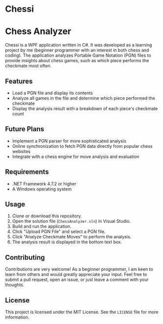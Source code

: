 # Chessi
# Chess Analyzer

Chessi is a WPF application written in C#. It was developed as a learning project by me (beginner programmer with an interest in both chess and coding). 
The application analyzes Portable Game Notation (PGN) files to provide insights about chess games, such as which piece performs the checkmate most often.

## Features

- Load a PGN file and display its contents
- Analyze all games in the file and determine which piece performed the checkmate
- Display the analysis result with a breakdown of each piece's checkmate count

## Future Plans

- Implement a PGN parser for more sophisticated analysis
- Online synchronization to fetch PGN data directly from popular chess websites
- Integrate with a chess engine for move analysis and evaluation

## Requirements

- .NET Framework 4.7.2 or higher
- A Windows operating system

## Usage

1. Clone or download this repository.
2. Open the solution file (`ChessAnalyzer.sln`) in Visual Studio.
3. Build and run the application.
4. Click "Upload PGN File" and select a PGN file.
5. Click "Analyze Checkmate Moves" to perform the analysis.
6. The analysis result is displayed in the bottom text box.

## Contributing

Contributions are very welcome! As a beginner programmer, I am keen to learn from others and would greatly appreciate your input. Feel free to submit a pull request, open an issue, or just leave a comment with your thoughts.

## License

This project is licensed under the MIT License. See the `LICENSE` file for more information.
